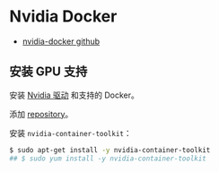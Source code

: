 # Nvidia Docker

- [nvidia-docker github](https://github.com/NVIDIA/nvidia-docker)  

## 安装 GPU 支持
安装 [Nvidia 驱动](https://github.com/NVIDIA/nvidia-docker/wiki/Frequently-Asked-Questions#how-do-i-install-the-nvidia-driver) 和支持的 Docker。  

添加 [repository](https://nvidia.github.io/nvidia-docker/)。  

安装 `nvidia-container-toolkit`：  
```sh
$ sudo apt-get install -y nvidia-container-toolkit
## $ sudo yum install -y nvidia-container-toolkit
```
